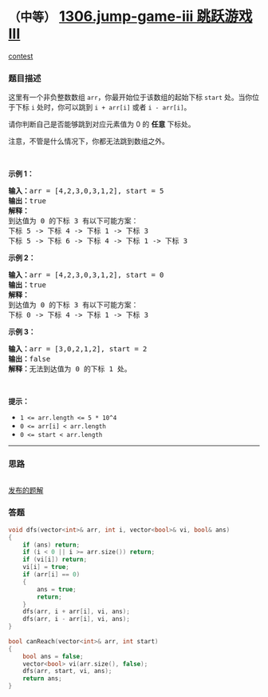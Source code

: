 # `（中等）` [1306.jump-game-iii 跳跃游戏 III](https://leetcode-cn.com/problems/jump-game-iii/)

[contest](https://leetcode-cn.com/contest/weekly-contest-169/problems/jump-game-iii/)

### 题目描述
<p>这里有一个非负整数数组&nbsp;<code>arr</code>，你最开始位于该数组的起始下标&nbsp;<code>start</code>&nbsp;处。当你位于下标&nbsp;<code>i</code>&nbsp;处时，你可以跳到&nbsp;<code>i + arr[i]</code> 或者 <code>i - arr[i]</code>。</p>

<p>请你判断自己是否能够跳到对应元素值为 0 的 <strong>任意</strong> 下标处。</p>

<p>注意，不管是什么情况下，你都无法跳到数组之外。</p>

<p>&nbsp;</p>

<p><strong>示例 1：</strong></p>

<pre><strong>输入：</strong>arr = [4,2,3,0,3,1,2], start = 5
<strong>输出：</strong>true
<strong>解释：</strong>
到达值为 0 的下标 3 有以下可能方案： 
下标 5 -&gt; 下标 4 -&gt; 下标 1 -&gt; 下标 3 
下标 5 -&gt; 下标 6 -&gt; 下标 4 -&gt; 下标 1 -&gt; 下标 3 
</pre>

<p><strong>示例 2：</strong></p>

<pre><strong>输入：</strong>arr = [4,2,3,0,3,1,2], start = 0
<strong>输出：</strong>true 
<strong>解释：
</strong>到达值为 0 的下标 3 有以下可能方案： 
下标 0 -&gt; 下标 4 -&gt; 下标 1 -&gt; 下标 3
</pre>

<p><strong>示例 3：</strong></p>

<pre><strong>输入：</strong>arr = [3,0,2,1,2], start = 2
<strong>输出：</strong>false
<strong>解释：</strong>无法到达值为 0 的下标 1 处。 
</pre>

<p>&nbsp;</p>

<p><strong>提示：</strong></p>

<ul>
	<li><code>1 &lt;= arr.length &lt;= 5 * 10^4</code></li>
	<li><code>0 &lt;= arr[i] &lt;&nbsp;arr.length</code></li>
	<li><code>0 &lt;= start &lt; arr.length</code></li>
</ul>


---
### 思路
```
```

[发布的题解](https://leetcode-cn.com/problems/jump-game-iii/solution/5297-by-ikaruga/)

### 答题
``` C++
void dfs(vector<int>& arr, int i, vector<bool>& vi, bool& ans)
{
	if (ans) return;
	if (i < 0 || i >= arr.size()) return;
	if (vi[i]) return;
	vi[i] = true;
	if (arr[i] == 0)
	{
		ans = true;
		return;
	}
	dfs(arr, i + arr[i], vi, ans);
	dfs(arr, i - arr[i], vi, ans);
}
    
bool canReach(vector<int>& arr, int start) 
{
	bool ans = false;
	vector<bool> vi(arr.size(), false);
	dfs(arr, start, vi, ans);
	return ans;
}
```




